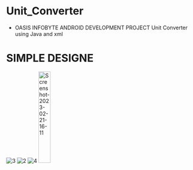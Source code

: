 # Unit_Converter
* OASIS INFOBYTE ANDROID DEVELOPMENT PROJECT Unit Converter using Java and xml

# SIMPLE DESIGNE
<p>
<img src="https://i.ibb.co/M92ms05/3.png" alt="3" border="0">
<img src="https://i.ibb.co/pLZ7BKx/2.png" alt="2" border="0">
<img src="https://i.ibb.co/5F5hcps/4.png" alt="4" border="0">
<img src="https://i.ibb.co/5sW0MTq/Screenshot-2023-02-21-16-11-06-08-20b64f02763d1fa3a0cfb18238de6aa0.jpg" alt="Screenshot-2023-02-21-16-11" width="25%" border="0">
</p>
